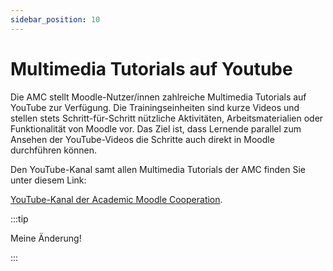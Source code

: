 ```yaml
---
sidebar_position: 10
---
```

# Multimedia Tutorials auf Youtube

Die AMC stellt Moodle-Nutzer/innen zahlreiche Multimedia Tutorials auf YouTube zur Verfügung. Die Trainingseinheiten sind kurze Videos und stellen stets Schritt-für-Schritt nützliche Aktivitäten, Arbeitsmaterialien oder Funktionalität von Moodle vor. Das Ziel ist, dass Lernende parallel zum Ansehen der YouTube-Videos die Schritte auch direkt in Moodle durchführen können.

Den YouTube-Kanal samt allen Multimedia Tutorials der AMC finden Sie unter diesem Link: 

[YouTube-Kanal der Academic Moodle Cooperation](https://www.youtube.com/c/AMCAcademicMoodleCooperation).

:::tip

Meine Änderung!

:::